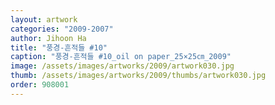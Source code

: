 ```yaml
---
layout: artwork
categories: "2009-2007"
author: Jihoon Ha
title: "풍경-흔적들 #10"
caption: "풍경-흔적들 #10_oil on paper_25×25㎝_2009"
image: /assets/images/artworks/2009/artwork030.jpg
thumb: /assets/images/artworks/2009/thumbs/artwork030.jpg
order: 908001
---
```

